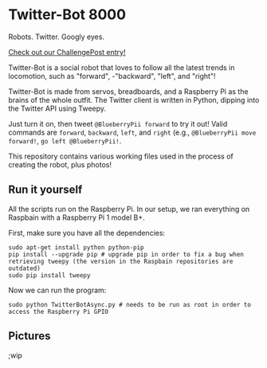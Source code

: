 Twitter-Bot 8000
================

Robots. Twitter. Googly eyes.

[Check out our ChallengePost entry!](http://mchacks15.challengepost.com/submissions/33128-twitter-bot-8000)

Twitter-Bot is a social robot that loves to follow all the latest trends in locomotion, such as "forward", -"backward", "left", and "right"!

Twitter-Bot is made from servos, breadboards, and a Raspberry Pi as the brains of the whole outfit. The Twitter client is written in Python, dipping into the Twitter API using Tweepy.

Just turn it on, then tweet `@BlueberryPii forward` to try it out! Valid commands are `forward`, `backward`, `left`, and `right` (e.g., `@BlueberryPii move forward!`, `go left @BlueberryPii!`.

This repository contains various working files used in the process of creating the robot, plus photos!

Run it yourself
---------------

All the scripts run on the Raspberry Pi. In our setup, we ran everything on Raspbain with a Raspberry Pi 1 model B+.

First, make sure you have all the dependencies:

    sudo apt-get install python python-pip
    pip install --upgrade pip # upgrade pip in order to fix a bug when retrieving tweepy (the version in the Raspbain repositories are outdated)
    sudo pip install tweepy

Now we can run the program:

    sudo python TwitterBotAsync.py # needs to be run as root in order to access the Raspberry Pi GPIO

Pictures
--------

;wip
